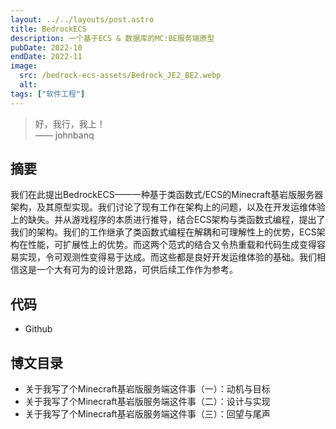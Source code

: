 ```yaml
---
layout: ../../layouts/post.astro
title: BedrockECS
description: 一个基于ECS & 数据库的MC:BE服务端原型
pubDate: 2022-10
endDate: 2022-11
image:
  src: /bedrock-ecs-assets/Bedrock_JE2_BE2.webp
  alt:
tags: ["软件工程"]
---
```


>
>    好，我行，我上！
>    <br/> —— johnbanq
>

## 摘要

我们在此提出BedrockECS——一种基于类函数式/ECS的Minecraft基岩版服务器架构，及其原型实现。我们讨论了现有工作在架构上的问题，以及在开发运维体验上的缺失。并从游戏程序的本质进行推导，结合ECS架构与类函数式编程，提出了我们的架构。我们的工作继承了类函数式编程在解耦和可理解性上的优势，ECS架构在性能，可扩展性上的优势。而这两个范式的结合又令热重载和代码生成变得容易实现，令可观测性变得易于达成。而这些都是良好开发运维体验的基础。我们相信这是一个大有可为的设计思路，可供后续工作作为参考。

## 代码
* Github

## 博文目录
* 关于我写了个Minecraft基岩版服务端这件事（一）：动机与目标
* 关于我写了个Minecraft基岩版服务端这件事（二）：设计与实现
* 关于我写了个Minecraft基岩版服务端这件事（三）：回望与尾声